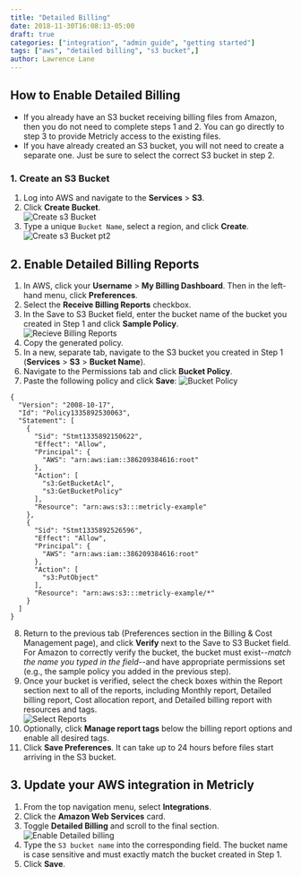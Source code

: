 ```yaml
---
title: "Detailed Billing"
date: 2018-11-30T16:08:13-05:00
draft: true
categories: ["integration", "admin guide", "getting started"]
tags: ["aws", "detailed billing", "s3 bucket",]
author: Lawrence Lane
---
```


## How to Enable Detailed Billing
- If you already have an S3 bucket receiving billing files from Amazon, then you do not need to complete steps 1 and 2. You can go directly to step 3 to provide Metricly access to the existing files.
- If you have already created an S3 bucket, you will not need to create a separate one. Just be sure to select the correct S3 bucket in step 2.

### 1. Create an S3 Bucket

1. Log into AWS and navigate to the **Services** > **S3**.  
2. Click **Create Bucket**.  
![Create s3 Bucket](/images/AWS-Detailed-Billing/create-s3-bucket.png)
3. Type a unique `Bucket Name`, select a region, and click **Create**.  
![Create s3 Bucket pt2](/images/AWS-Detailed-Billing/create-s3-bucket-pt2.png)

## 2. Enable Detailed Billing Reports
1. In AWS, click your **Username** > **My Billing Dashboard**. Then in the left-hand menu, click **Preferences**.  
2. Select the **Receive Billing Reports** checkbox.  
3. In the Save to S3 Bucket field, enter the bucket name of the bucket you created in Step 1 and click **Sample Policy**.    
![Recieve Billing Reports](/images/AWS-Detailed-Billing/recieve-billing-reports.png)
4. Copy the generated policy.
5. In a new, separate tab, navigate to the S3 bucket you created in Step 1 (**Services** > **S3** > **Bucket Name**).
6. Navigate to the Permissions tab and click **Bucket Policy**.
7. Paste the following policy and click **Save**:
![Bucket Policy](/images/AWS-Detailed-Billing/bucket-policy.png)

```  
{
  "Version": "2008-10-17",
  "Id": "Policy1335892530063",
  "Statement": [
    {
      "Sid": "Stmt1335892150622",
      "Effect": "Allow",
      "Principal": {
        "AWS": "arn:aws:iam::386209384616:root"
      },
      "Action": [
        "s3:GetBucketAcl",
        "s3:GetBucketPolicy"
      ],
      "Resource": "arn:aws:s3:::metricly-example"
    },
    {
      "Sid": "Stmt1335892526596",
      "Effect": "Allow",
      "Principal": {
        "AWS": "arn:aws:iam::386209384616:root"
      },
      "Action": [
        "s3:PutObject"
      ],
      "Resource": "arn:aws:s3:::metricly-example/*"
    }
  ]
}
```
8. Return to the previous tab (Preferences section in the Billing & Cost Management page), and click **Verify** next to the Save to S3 Bucket field. For Amazon to correctly verify the bucket, the bucket must exist--_match the name you typed in the field_--and have appropriate permissions set (e.g., the sample policy you added in the previous step).  
9. Once your bucket is verified, select the check boxes within the Report section next to all of the reports, including Monthly report, Detailed billing report, Cost allocation report, and Detailed billing report with resources and tags.  
![Select Reports](/images/AWS-Detailed-Billing/select-reports.png)
10. Optionally, click **Manage report tags** below the billing report options and enable all desired tags.  
11. Click **Save Preferences**. It can take up to 24 hours before files start arriving in the S3 bucket.  

## 3. Update your AWS integration in Metricly
1. From the top navigation menu, select **Integrations**.
2. Click the **Amazon Web Services** card.
3. Toggle **Detailed Billing** and scroll to the final section.
![Enable Detailed billing](/images/AWS-Detailed-Billing/enable-detailed-billing.png)
4. Type the `S3 bucket name` into the corresponding field.
The bucket name is case sensitive and must exactly match the bucket created in Step 1.  
5. Click **Save**.  
